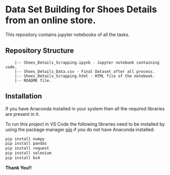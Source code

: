 # Data Set Building for Shoes Details from an online store.

This repository contains jupyter notebooks of all the tasks.

## Repository Structure
~~~~~~~
    |-- Shoes_Details_Scrapping.ipynb - Jupyter notebook containing code. 
    |-- Shoes_Details_Data.csv - Final Dataset after all process.
    |-- Shoes_Details_Scrapping.html - HTML file of the notebook.
    |-- README file.
~~~~~~~

## Installation
If you have Anaconda installed in your system then all the required libraries are present in it.

To run this project in VS Code the following libraries need to be installed by using the package manager [pip](https://pip.pypa.io/en/stable/) if you do not have Anaconda installed:

```python
pip install numpy
pip install pandas
pip install request
pip install selenium
pip install bs4
```


**Thank You!!**